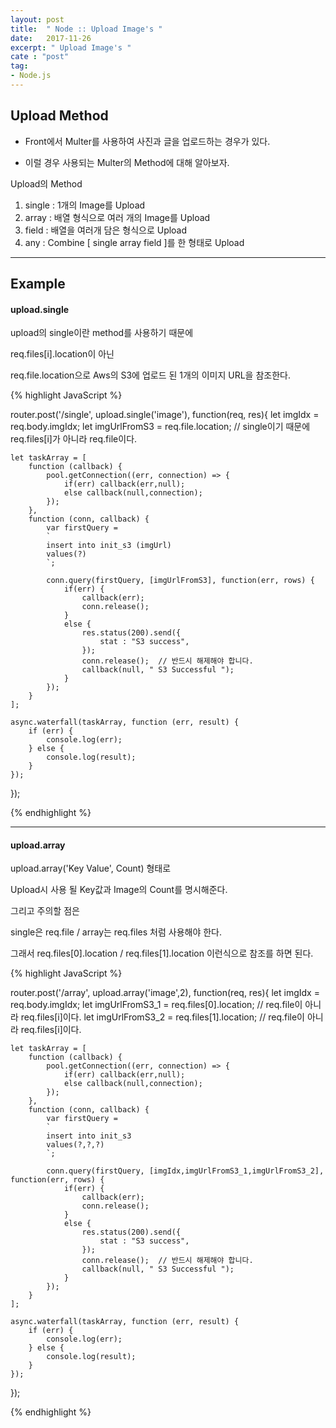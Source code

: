 ```yaml
---
layout: post
title:  " Node :: Upload Image's "
date:   2017-11-26
excerpt: " Upload Image's "
cate : "post"
tag:
- Node.js
---
```


## Upload Method

* Front에서 Multer를 사용하여 사진과 글을 업로드하는 경우가 있다.

* 이럴 경우 사용되는 Multer의 Method에 대해 알아보자.


Upload의 Method

1. single : 1개의 Image를 Upload
1. array : 배열 형식으로 여러 개의 Image를 Upload
2. field : 배열을 여러개 담은 형식으로 Upload
3. any : Combine [ single array field ]를 한 형태로 Upload


--- 


## Example 

#### upload.single

upload의 single이란 method를 사용하기 때문에

req.files[i].location이 아닌 

req.file.location으로 Aws의 S3에 업로드 된 1개의 이미지 URL을 참조한다.


{% highlight JavaScript %}

router.post('/single', upload.single('image'), function(req, res){
    let imgIdx = req.body.imgIdx;
    let imgUrlFromS3 = req.file.location; // single이기 때문에 req.files[i]가 아니라 req.file이다.

    let taskArray = [
        function (callback) {
            pool.getConnection((err, connection) => {
                if(err) callback(err,null);
                else callback(null,connection);
            });   
        },
        function (conn, callback) {
            var firstQuery = 
            `
            insert into init_s3 (imgUrl)
            values(?)
            `;
            
            conn.query(firstQuery, [imgUrlFromS3], function(err, rows) {
                if(err) {
                    callback(err);
                    conn.release();
                }
                else {   
                    res.status(200).send({
                        stat : "S3 success",
                    });
                    conn.release();  // 반드시 해제해야 합니다.
                    callback(null, " S3 Successful ");
                }
            });
        }
    ];

    async.waterfall(taskArray, function (err, result) {
        if (err) {
            console.log(err);
        } else {
            console.log(result);
        }
    });
});

{% endhighlight %}

--- 


#### upload.array

upload.array('Key Value', Count) 형태로

Upload시 사용 될 Key값과 Image의 Count를 명시해준다.

그리고 주의할 점은

single은 req.file  / array는 req.files 처럼 사용해야 한다.

그래서 req.files[0].location / req.files[1].location 이런식으로 참조를 하면 된다.


{% highlight JavaScript %}

router.post('/array', upload.array('image',2), function(req, res){
    let imgIdx = req.body.imgIdx;
    let imgUrlFromS3_1 = req.files[0].location; // req.file이 아니라 req.files[i]이다. 
	let imgUrlFromS3_2 = req.files[1].location; // req.file이 아니라 req.files[i]이다. 

    let taskArray = [
        function (callback) {
            pool.getConnection((err, connection) => {
                if(err) callback(err,null);
                else callback(null,connection);
            });   
        },
        function (conn, callback) {
            var firstQuery = 
            `
            insert into init_s3 
            values(?,?,?)
            `;
            
            conn.query(firstQuery, [imgIdx,imgUrlFromS3_1,imgUrlFromS3_2], function(err, rows) {
                if(err) {
                    callback(err);
                    conn.release();
                }
                else {   
                    res.status(200).send({
                        stat : "S3 success",
                    });
                    conn.release();  // 반드시 해제해야 합니다.
                    callback(null, " S3 Successful ");
                }
            });
        }
    ];

    async.waterfall(taskArray, function (err, result) {
        if (err) {
            console.log(err);
        } else {
            console.log(result);
        }
    });
});

{% endhighlight %}
